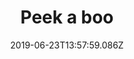 ---
title: Peek a boo
date: 2019-06-23T13:57:59.086Z
year: 2019
tags:
  - painting
coverImage: /images/uploads/60_x_80_cm_peek_a_boo.JPG
material: Ink on canvas
dimensions: 80 x 60 cm
---